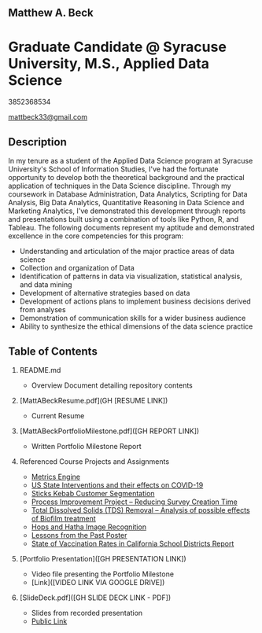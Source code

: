 ## Matthew A. Beck
# Graduate Candidate @ Syracuse University, M.S., Applied Data Science

3852368534

mattbeck33@gmail.com

## Description

In my tenure as a student of the Applied Data Science program at Syracuse University's School of Information Studies, I've had the fortunate opportunity to develop both the theoretical background and the practical application of techniques in the Data Science discipline. Through my coursework in Database Administration, Data Analytics, Scripting for Data Analysis, Big Data Analytics, Quantitative Reasoning in Data Science and Marketing Analytics, I've demonstrated this development through reports and presentations built using a combination of tools like Python, R, and Tableau. The following documents represent my aptitude and demonstrated excellence in the core competencies for this program:

* Understanding and articulation of the major practice areas of data science
* Collection and organization of Data
* Identification of patterns in data via visualization, statistical analysis, and data mining
* Development of alternative strategies based on data
* Development of actions plans to implement business decisions derived from analyses
* Demonstration of communication skills for a wider business audience
* Ability to synthesize the ethical dimensions of the data science practice

## Table of Contents

1. README.md 
    - Overview Document detailing repository contents

2. [MattABeckResume.pdf](GH [RESUME LINK])
    - Current Resume

3. [MattABeckPortfolioMilestone.pdf]([GH REPORT LINK])
    - Written Portfolio Milestone Report

4. Referenced Course Projects and Assignments
    * [Metrics Engine](https://github.com/mbeck33/dsportfolio/blob/master/DBManagement/Matthew_Beck_IST_659_Project_Deliverable.docx)
    * [US State Interventions and their effects on COVID-19](https://github.com/mbeck33/dsportfolio/blob/master/ScriptingForDataAnalysis/Final_Project_Matthew_Beck.pptx)
    * [Sticks Kebab Customer Segmentation](https://github.com/mbeck33/dsportfolio/blob/master/MarketingAnalytics/Team1Homework1.pptx)
    * [Process Improvement Project – Reducing Survey Creation Time](https://github.com/mbeck33/dsportfolio/blob/master/DataAnalysis/Matthew_Arlen_Beck_Process_Improvement_Project.pptx)
    * [Total Dissolved Solids (TDS) Removal – Analysis of possible effects of Biofilm treatment](https://github.com/mbeck33/dsportfolio/blob/master/QuantitativeReasoningForDataScience/Beck_Midterm.docx)
    * [Hops and Hatha Image Recognition](https://github.com/mbeck33/dsportfolio/blob/master/BigDataAnalytics/IST-718%20Big%20Data%20Analytics%20-%20Final%20Project%20Presentation.pdf)
    * [Lessons from the Past Poster](https://github.com/mbeck33/dsportfolio/blob/master/InformationVisualization/Final%20Project.pdf)
    * [State of Vaccination Rates in California School Districts Report](https://github.com/mbeck33/dsportfolio/blob/master/QuantitativeReasoningForDataScience/Final_Exam_Beck_Matthew.pdf)
  
5. [Portfolio Presentation]([GH PRESENTATION LINK])
    - Video file presenting the Portfolio Milestone
    - [Link]([VIDEO LINK VIA GOOGLE DRIVE])

6. [SlideDeck.pdf]([GH SLIDE DECK LINK - PDF])
    - Slides from recorded presentation
    - [Public Link](https://docs.google.com/presentation/d/1bqwMwGoYIJwLUIqbyQqR9Gt7lUvXwEGusEO_b0gOHYM/edit?usp=sharing)
